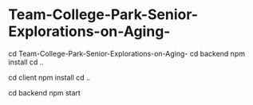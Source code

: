 # Team-College-Park-Senior-Explorations-on-Aging-

cd Team-College-Park-Senior-Explorations-on-Aging-
cd backend
npm install
cd ..

cd client
npm install
cd ..

cd backend
npm start




